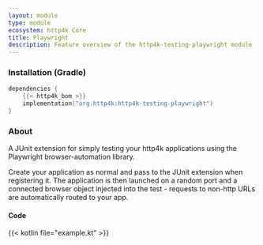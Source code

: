 ```yaml
---
layout: module
type: module
ecosystem: http4k Core
title: Playwright
description: Feature overview of the http4k-testing-playwright module
---
```



### Installation (Gradle)

```kotlin
dependencies {
    {{< http4k_bom >}}
    implementation("org.http4k:http4k-testing-playwright")
}
```

### About

A JUnit extension for simply testing your http4k applications using the Playwright browser-automation library.

Create your application as normal and pass to the JUnit extension when registering it. The application is then launched
on a random port and a connected browser object injected into the test - requests to non-http URLs are automatically
routed to your app.

#### Code

{{< kotlin file="example.kt" >}}

[http4k]: https://http4k.org

